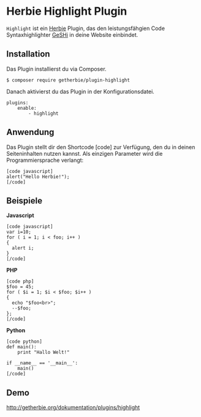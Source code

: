 # Herbie Highlight Plugin

`Highlight` ist ein [Herbie](http://github.com/getherbie/herbie) Plugin, das den leistungsfähgien Code 
Syntaxhighlighter [GeSHi](http://qbnz.com/highlighter/) in deine Website einbindet.


## Installation

Das Plugin installierst du via Composer.

	$ composer require getherbie/plugin-highlight

Danach aktivierst du das Plugin in der Konfigurationsdatei.

    plugins:
        enable:
            - highlight


## Anwendung

Das Plugin stellt dir den Shortcode [code] zur Verfügung, den du in deinen Seiteninhalten nutzen kannst. Als einzigen
Parameter wird die Programmiersprache verlangt:

    [code javascript]
    alert("Hello Herbie!");
    [/code]

## Beispiele

**Javascript**

    [code javascript]
    var i=10;
    for ( i = 1; i < foo; i++ )
    {
      alert i;
    }
    [/code]

**PHP**

    [code php]
    $foo = 45;
    for ( $i = 1; $i < $foo; $i++ )
    {
      echo "$foo<br>";
      --$foo;
    };
    [/code]

**Python**

    [code python]
    def main():
        print "Hallo Welt!"

    if __name__ == '__main__':
        main()
    [/code]


## Demo

<http://getherbie.org/dokumentation/plugins/highlight>

